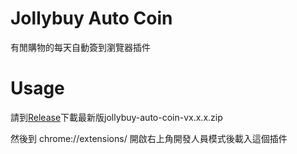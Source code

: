 # Jollybuy Auto Coin

有閒購物的每天自動簽到瀏覽器插件

# Usage

請到[Release](https://github.com/ckaznable/jollybuy-auto-coin/releases/tag/v1.0.1)下載最新版jollybuy-auto-coin-vx.x.x.zip

然後到 chrome://extensions/ 開啟右上角開發人員模式後載入這個插件
